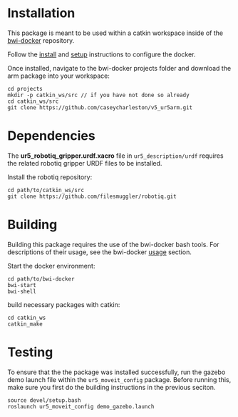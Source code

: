 

# Installation

This package is meant to be used within a catkin workspace inside of the [bwi-docker](https://github.com/utexas-bwi/bwi-docker) repository.

Follow the [install](https://github.com/utexas-bwi/bwi-docker#install) and [setup](https://github.com/utexas-bwi/bwi-docker#setup) instructions to configure the docker.

Once installed, navigate to the bwi-docker projects folder and download the arm package into your workspace:
```
cd projects
mkdir -p catkin_ws/src // if you have not done so already
cd catkin_ws/src
git clone https://github.com/caseycharleston/v5_ur5arm.git

```

# Dependencies
The **ur5_robotiq_gripper.urdf.xacro** file in `ur5_description/urdf` requires the related robotiq gripper URDF files to be installed.

Install the robotiq repository:
```
cd path/to/catkin_ws/src
git clone https://github.com/filesmuggler/robotiq.git
```

# Building

Building this package requires the use of the bwi-docker bash tools. For descriptions of their usage, see the bwi-docker [usage](https://github.com/utexas-bwi/bwi-docker#usage) section.

Start the docker environment:
```
cd path/to/bwi-docker
bwi-start
bwi-shell
```

build necessary packages with catkin:
```
cd catkin_ws
catkin_make
```

# Testing

To ensure that the the package was installed successfully, run the gazebo demo launch file within the `ur5_moveit_config` package. Before running this, make sure you first do the building instructions in the previous seciton.
```
source devel/setup.bash
roslaunch ur5_moveit_config demo_gazebo.launch
```